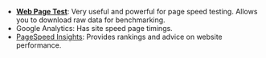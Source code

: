 * **[Web Page Test](http://www.webpagetest.org/)**: Very useful and powerful for page speed testing. Allows you to download raw data for benchmarking.
* Google Analytics: Has site speed page timings.
* [PageSpeed Insights](https://developers.google.com/speed/pagespeed/insights/): Provides rankings and advice on website performance. 
